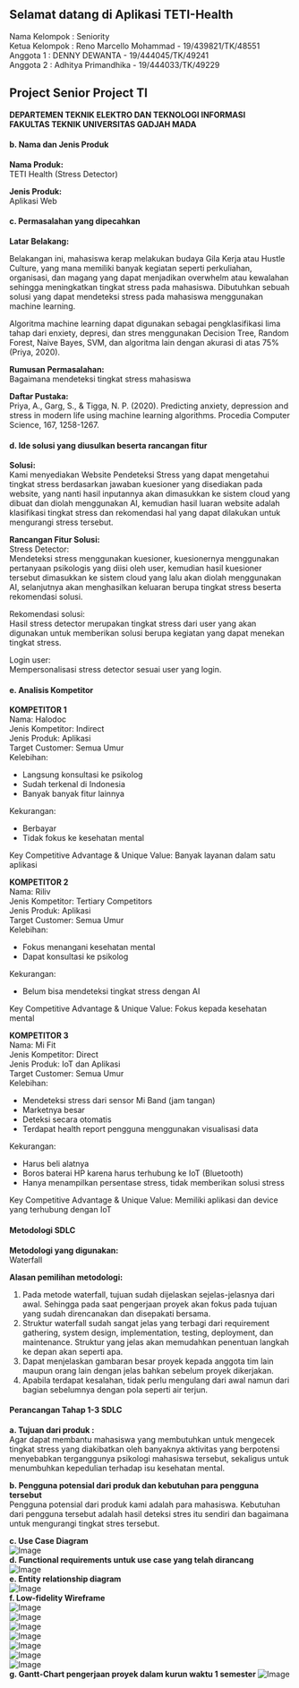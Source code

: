 ## Selamat datang di Aplikasi TETI-Health 

Nama Kelompok : Seniority  
Ketua Kelompok : Reno Marcello Mohammad - 19/439821/TK/48551  
Anggota 1 : DENNY DEWANTA - 19/444045/TK/49241  
Anggota 2 : Adhitya Primandhika - 19/444033/TK/49229  

## Project Senior Project TI

**DEPARTEMEN TEKNIK ELEKTRO DAN TEKNOLOGI INFORMASI  
FAKULTAS TEKNIK UNIVERSITAS GADJAH MADA**

#### b.	Nama dan Jenis Produk
**Nama Produk:**  
TETI Health (Stress Detector)

**Jenis Produk:**  
Aplikasi Web


#### c.	Permasalahan yang dipecahkan
**Latar Belakang:**  

Belakangan ini, mahasiswa kerap melakukan budaya Gila Kerja atau Hustle Culture, yang mana memiliki banyak kegiatan seperti perkuliahan, organisasi, dan magang yang dapat menjadikan overwhelm atau kewalahan sehingga meningkatkan tingkat stress pada mahasiswa. Dibutuhkan sebuah solusi yang dapat mendeteksi stress pada mahasiswa menggunakan machine learning.

Algoritma machine learning dapat digunakan sebagai pengklasifikasi lima tahap dari enxiety, depresi, dan stres menggunakan Decision Tree, Random Forest, Naive Bayes, SVM, dan algoritma lain dengan akurasi di atas 75% (Priya, 2020).


**Rumusan Permasalahan:**  
Bagaimana mendeteksi tingkat stress mahasiswa

**Daftar Pustaka:**  
Priya, A., Garg, S., & Tigga, N. P. (2020). Predicting anxiety, depression and stress in modern life using machine learning algorithms. Procedia Computer Science, 167, 1258-1267.


#### d.	Ide solusi yang diusulkan beserta rancangan fitur
**Solusi:**  
Kami menyediakan Website Pendeteksi Stress yang dapat mengetahui tingkat stress berdasarkan jawaban kuesioner yang disediakan pada website, yang nanti hasil inputannya akan dimasukkan ke sistem cloud yang dibuat dan diolah menggunakan AI, kemudian hasil luaran website adalah klasifikasi tingkat stress dan rekomendasi hal yang dapat dilakukan untuk mengurangi stress tersebut.

**Rancangan Fitur Solusi:**  
Stress Detector:  
Mendeteksi stress menggunakan kuesioner, kuesionernya menggunakan pertanyaan psikologis yang diisi oleh user, kemudian hasil kuesioner tersebut dimasukkan ke sistem cloud yang lalu akan diolah menggunakan AI, selanjutnya akan menghasilkan keluaran berupa tingkat stress beserta rekomendasi solusi.  

Rekomendasi solusi:  
Hasil stress detector merupakan tingkat stress dari user yang akan digunakan untuk memberikan solusi berupa kegiatan yang dapat menekan tingkat stress.  

Login user:  
Mempersonalisasi stress detector sesuai user yang login.

#### e.	Analisis Kompetitor 

**KOMPETITOR 1**  
Nama: Halodoc  
Jenis Kompetitor: Indirect  
Jenis Produk: Aplikasi  
Target Customer: Semua Umur  
Kelebihan:
-	Langsung konsultasi ke psikolog
-	Sudah terkenal di Indonesia
-	Banyak banyak fitur lainnya

Kekurangan:  
-	Berbayar
-	Tidak fokus ke kesehatan mental	

Key Competitive Advantage & Unique Value: Banyak layanan dalam satu aplikasi

**KOMPETITOR 2**  
Nama: Riliv  
Jenis Kompetitor: Tertiary Competitors  
Jenis Produk: Aplikasi  
Target Customer: Semua Umur  
Kelebihan:
-	Fokus menangani kesehatan mental
-	Dapat konsultasi ke psikolog  

Kekurangan:  
-	Belum bisa mendeteksi tingkat stress dengan AI

Key Competitive Advantage & Unique Value: Fokus kepada kesehatan mental

**KOMPETITOR 3**  
Nama: Mi Fit  
Jenis Kompetitor: Direct  
Jenis Produk: IoT dan Aplikasi  
Target Customer: Semua Umur  
Kelebihan:
-	Mendeteksi stress dari sensor Mi Band (jam tangan)
-	Marketnya besar
-	Deteksi secara otomatis
-	Terdapat health report pengguna menggunakan visualisasi data  

Kekurangan:  
-	Harus beli alatnya
-	Boros baterai HP karena harus terhubung ke IoT (Bluetooth)
-	Hanya menampilkan persentase stress, tidak memberikan solusi stress

Key Competitive Advantage & Unique Value: Memiliki aplikasi dan device yang terhubung dengan IoT  


#### Metodologi SDLC
**Metodologi yang digunakan:**  
Waterfall

**Alasan pemilihan metodologi:**  
1. Pada metode waterfall, tujuan sudah dijelaskan sejelas-jelasnya dari awal. Sehingga pada saat pengerjaan proyek akan fokus pada tujuan yang sudah direncanakan dan disepakati bersama.  
2. Struktur waterfall sudah sangat jelas yang terbagi dari requirement gathering, system design, implementation, testing, deployment, dan maintenance. Struktur yang jelas akan memudahkan penentuan langkah ke depan akan seperti apa.  
3. Dapat menjelaskan gambaran besar proyek kepada anggota tim lain maupun orang lain dengan jelas bahkan sebelum proyek dikerjakan.  
4. Apabila terdapat kesalahan, tidak perlu mengulang dari awal namun dari bagian sebelumnya dengan pola seperti air terjun.  

#### Perancangan Tahap 1-3 SDLC
**a. Tujuan dari produk :**  
Agar dapat membantu mahasiswa yang membutuhkan untuk mengecek tingkat stress yang diakibatkan oleh banyaknya aktivitas yang berpotensi menyebabkan terganggunya psikologi mahasiswa tersebut, sekaligus untuk menumbuhkan kepedulian terhadap isu kesehatan mental.

**b. Pengguna potensial dari produk dan kebutuhan para pengguna tersebut**  
Pengguna potensial dari produk kami adalah para mahasiswa. Kebutuhan dari pengguna tersebut adalah hasil deteksi stres itu sendiri dan bagaimana untuk mengurangi tingkat stres tersebut.  

**c. Use Case Diagram**  
![Image](https://cdn.discordapp.com/attachments/693773038843461685/952781138328436796/unknown.png)  
**d. Functional requirements untuk use case yang telah dirancang**  
![Image](https://cdn.discordapp.com/attachments/693773038843461685/952781536988659712/unknown.png)  
**e. Entity relationship diagram**  
![Image](https://cdn.discordapp.com/attachments/693773038843461685/952781067125948496/ERD.drawio_1.png)  
**f. Low-fidelity Wireframe**  
![Image](https://cdn.discordapp.com/attachments/693773038843461685/952782363790807070/unknown.png)  
![Image](https://cdn.discordapp.com/attachments/693773038843461685/952782364055068732/unknown.png)  
![Image](https://cdn.discordapp.com/attachments/693773038843461685/952782364302508052/unknown.png)  
![Image](https://cdn.discordapp.com/attachments/693773038843461685/952782364499652658/unknown.png)  
![Image](https://cdn.discordapp.com/attachments/693773038843461685/952783011814993940/unknown.png)  
![Image](https://cdn.discordapp.com/attachments/693773038843461685/952782461505531984/unknown.png)  
![Image](https://cdn.discordapp.com/attachments/693773038843461685/952782500298620978/unknown.png)  
**g. Gantt-Chart pengerjaan proyek dalam kurun waktu 1 semester**
![Image](https://cdn.discordapp.com/attachments/693773038843461685/952783407241363516/unknown.png)  
